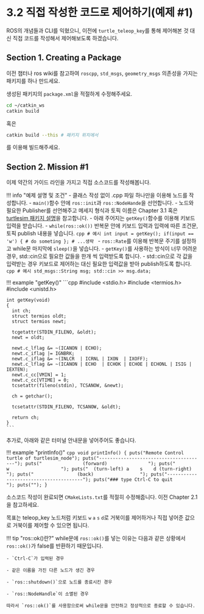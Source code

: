 # 3.2 직접 작성한 코드로 제어하기(예제 #1)

ROS의 개념들과 CLI를 익혔으니, 이전에 `turtle_teleop_key`를 통해 제어해본 것 대신 직접 코드를 작성해서 제어해보도록 하겠습니다.

## Section 1. Creating a Package

이전 챕터나 ros wiki를 참고하여 `roscpp`, `std_msgs`, `geometry_msgs` 의존성을 가지는 패키지를 하나 만드세요.

생성된 패키지의 `package.xml`을 적절하게 수정해주세요.

```bash
cd ~/catkin_ws
catkin build
```
혹은
```bash
catkin build --this # 패키지 위치에서
```
를 이용해 빌드해주세요.

## Section 2. Mission #1

이제 약간의 가이드 라인을 가지고 직접 소스코드를 작성해봅니다.

!!! info "예제 설명 및 조건"
    - 클래스 작성 없이 .cpp 파일 하나만을 이용해 노드를 작성합니다.
    - `main()`함수 안에 `ros::init`과 `ros::NodeHande`을 선언합니다.
    - 노드와 필요한 Publisher를 선언해주고 메세지 형식과 토픽 이름은 Chapter 3.1 혹은 [turtlesim 패키지 설명](http://wiki.ros.org/turtlesim)을 참고합니다.
    - 아래 주어지는 `getKey()`함수를 이용해 키보드 입력을 받습니다.
    - `while(ros::ok())` 반복문 안에 키보드 입력과 입력에 따른 조건문, 토픽 publish 내용을 넣습니다.
      ```cpp
      # 예시
      int input = getKey();
      if(input == 'w') {
        # do someting
      };
      # ...생략
      ```
    - `ros::Rate`를 이용해 반복문 주기를 설정하고 while문 마지막에 `sleep()`을 넣습니다.
    - `getKey()`를 사용하는 방식이 너무 어려운 경우, std::cin으로 필요한 값들을 한개 씩 입력받도록 합니다.
    - std::cin으로 각 값을 입력받는 경우 키보드로 제어하는 대신 필요한 입력값을 받아 publish하도록 합니다.
      ```cpp
      # 예시
      std_msgs::String msg;
      std::cin >> msg.data;
      ```

!!! example "getKey()"
    ```cpp
    #include <stdio.h>
    #include <termios.h>
    #include <unistd.h>

    int getKey(void)
    {
      int ch;
      struct termios oldt;
      struct termios newt;

      tcgetattr(STDIN_FILENO, &oldt);
      newt = oldt;

      newt.c_lflag &= ~(ICANON | ECHO);
      newt.c_iflag |= IGNBRK;
      newt.c_iflag &= ~(INLCR  | ICRNL | IXON  | IXOFF);
      newt.c_lflag &= ~(ICANON | ECHO  | ECHOK | ECHOE | ECHONL | ISIG | IEXTEN);
      newt.c_cc[VMIN] = 1;
      newt.c_cc[VTIME] = 0;
      tcsetattr(fileno(stdin), TCSANOW, &newt);

      ch = getchar();

      tcsetattr(STDIN_FILENO, TCSANOW, &oldt);

      return ch;
    }
    ```

추가로, 아래와 같은 터미널 안내문을 넣어주어도 좋습니다.

!!! example "printInfo()"
    ```cpp
    void printInfo()
    {
      puts("Remote Control turtle of turtlesim_node");
      puts("---------------------------------------");
      puts("               (forward)               ");
      puts("                   w                   ");
      puts("  (turn-left) a    s    d (turn-right) ");
      puts("                (back)                 ");
      puts("---------------------------------------");
      puts("### type Ctrl-C to quit                ");
      puts("");
    }
    ```

소스코드 작성이 완료되면 `CMakeLists.txt`를 적절히 수정해줍니다. 이전 Chapter 2.1을 참고하세요.

목표는 teleop_key 노드처럼 키보드 `w` `a` `s` `d`로 거북이를 제어하거나 직접 넣어준 값으로 거북이를 제어할 수 있으면 됩니다.

!!! tip "ros::ok()란?"
    while문에 `ros::ok()`를 넣는 이유는 다음과 같은 상황에서 `ros::ok()`가 false를 반환하기 때문입니다.

    - `Ctrl-C`가 입력된 경우

    - 같은 이름을 가진 다른 노드가 생긴 경우

    - `ros::shutdown()`으로 노드를 종료시킨 경우

    - `ros::NodeHandle`이 소멸된 경우

    따라서 `ros::ok()`를 사용함으로써 while문을 안전하고 정상적으로 종료할 수 있습니다.
